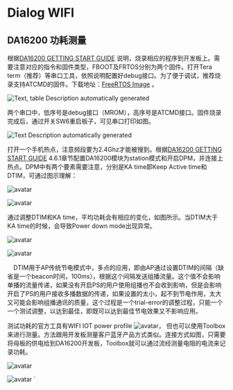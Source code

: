 ﻿---
sort: 15
---

# Dialog WIFI

## DA16200 功耗测量


根据[DA16200 GETTING START GUIDE](https://www.dialog-semiconductor.com/sites/default/files/2021-12/UM-WI-056-DA16200_DA16600_FreeRTOS_Getting_Started_Guide_Rev_1.1.pdf) 说明，烧录相应的程序到开发板上。需要注意对应的指令和固件类型，FBOOT及FRTOS分别为两个固件。打开Tera term（推荐）等串口工具，依照说明配置好debug接口。为了便于调试，推荐烧录支持ATCMD的固件。下载地址：[FreeRTOS Image](https://www.dialog-semiconductor.com/system/files/2021-12/DA16200_DA16600_IMG_FreeRTOS_Package_v3.2.2.0.zip) 。

![Text, table Description automatically generated](C:\Users\qguo\Documents\GitHub\image\WIFI\Aspose.Words.067ba06c-e7d4-46a3-bb57-4092ab8e3b57.001.png)

两个串口中，低序号是debug接口（MROM），高序号是ATCMD接口。固件烧录完成后，通过开关SW6重启板子，可见串口打印如图。

![Text Description automatically generated](Aspose.Words.067ba06c-e7d4-46a3-bb57-4092ab8e3b57.002.png)

打开一个手机热点，注意频段要为2.4Ghz才能被搜到。根据[DA16200 GETTING START GUIDE](https://www.dialog-semiconductor.com/sites/default/files/2021-12/UM-WI-056-DA16200_DA16600_FreeRTOS_Getting_Started_Guide_Rev_1.1.pdf) 4.6.1章节配置DA16200模块为station模式和开启DPM，并连接上热点。DPM中有两个要素需要注意，分别是KA time即Keep Active time和DTIM，可通过图示理解：

![avatar](image/WIFI/wifi1)

![avatar](C:\Users\qguo\Documents\GitHub\image\WIFI\Aspose.Words.067ba06c-e7d4-46a3-bb57-4092ab8e3b57.004.png)



通过调整DTIM和KA time，平均功耗会有相应的变化，如图所示。当DTIM大于KA time的时候，会导致Power down mode出现异常。

![avatar](C:\Users\qguo\Documents\GitHub\image\WIFI\Aspose.Words.067ba06c-e7d4-46a3-bb57-4092ab8e3b57.005.png)

![avatar](C:\Users\qguo\Documents\GitHub\image\WIFI\Aspose.Words.067ba06c-e7d4-46a3-bb57-4092ab8e3b57.006.png)

`  `DTIM用于AP传统节电模式中，多点的应用，即由AP通过设置DTIM的间隔（缺省是一个beacon时间，100ms），根据这个间隔发送组播流量。这个值不会影响单播的流量传递，如果没有开启PS的用户使用组播也不会收到影响，但是会影响开启了PS的用户接收多播数据的传递，如果设置的太小，起不到节电作用，太大又可能会影响组播通讯的质量，这个过程是一个trial-error的调整过程，只能一个一个测试调整，以达到最佳，即既可以达到最佳节电效果又不影响应用。


测试功耗的官方工具有WIFI IOT power profile 
![avatar](C:\Users\qguo\Documents\GitHub\image\WIFI\Aspose.Words.067ba06c-e7d4-46a3-bb57-4092ab8e3b57.007.png)， 但也可以使用Toolbox来进行测量。方法跟用开发板测量客户蓝牙产品方式类似。连接方式如图，只需要将母板的供电给到DA16200开发板，Toolbox就可以通过流经测量电阻的电流来记录功耗。

![avatar](C:\Users\qguo\Documents\GitHub\image\WIFI\Aspose.Words.067ba06c-e7d4-46a3-bb57-4092ab8e3b57.008.png)

![avatar](C:\Users\qguo\Documents\GitHub\image\WIFI\Aspose.Words.067ba06c-e7d4-46a3-bb57-4092ab8e3b57.009.png)
`


